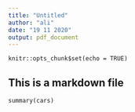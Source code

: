 ```yaml
---
title: "Untitled"
author: "ali"
date: "19 11 2020"
output: pdf_document
---
```


```{r setup, include=FALSE}
knitr::opts_chunk$set(echo = TRUE)
```

## This is a markdown file



```{r cars}
summary(cars)
```


